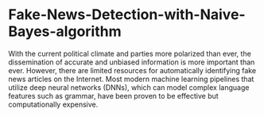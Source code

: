 # Fake-News-Detection-with-Naive-Bayes-algorithm
With the current political climate and parties more polarized than ever, the dissemination of accurate and unbiased information is more important than ever. However, there are limited resources for automatically identifying fake news articles on the Internet. Most modern machine learning pipelines that utilize deep neural networks (DNNs), which can model complex language features such as grammar, have been proven to be effective but computationally expensive.
